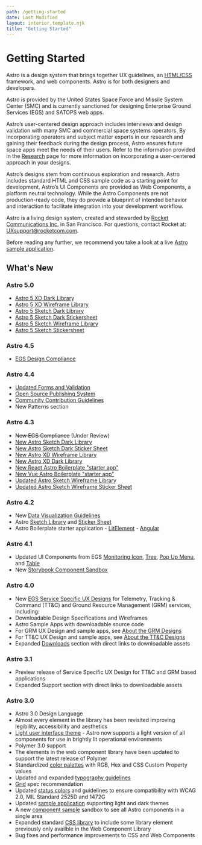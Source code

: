 ```yaml
---
path: /getting-started
date: Last Modified
layout: interior.template.njk
title: "Getting Started"
---
```


# Getting Started

Astro is a design system that brings together UX guidelines, an [HTML/CSS](/components/readme) framework, and web components. Astro is for both designers and developers.

Astro is provided by the United States Space Force and Missile System Center (SMC) and is currently sanctioned for designing Enterprise Ground Services (EGS) and SATOPS web apps.

Astro’s user-centered design approach includes interviews and design validation with many SMC and commercial space systems operators. By incorporating operators and subject matter experts in our research and gaining their feedback during the design process, Astro ensures future space apps meet the needs of their users. Refer to the information provided in the [Research](/design-process/research) page for more information on incorporating a user-centered approach in your designs.

Astro’s designs stem from continuous exploration and research. Astro includes standard HTML and CSS sample code as a starting point for development. Astro’s UI Components are provided as Web Components, a platform neutral technology. While the Astro Components are not production-ready code, they do provide a blueprint of intended behavior and interaction to facilitate integration into your development workflow.

Astro is a living design system, created and stewarded by [Rocket Communications Inc.](https://rocketcom.com/) in San Francisco. For questions, contact Rocket at: UXsupport@rocketcom.com.

Before reading any further, we recommend you take a look at a live [Astro sample application](https://sample-app.astrouxds.com/).

## What's New

### Astro 5.0
- [Astro 5 XD Dark Library](https://github.com/RocketCommunicationsInc/astro-design-resources/raw/master/Adobe%20XD/Astro%205%20Dark%20Library.xd)
- [Astro 5 XD Wireframe Library](https://github.com/RocketCommunicationsInc/astro-design-resources/raw/master/Adobe%20XD/Astro%205%20Wireframe%20Library.xd)
- [Astro 5 Sketch Dark Library](https://github.com/RocketCommunicationsInc/astro-design-resources/raw/master/Sketch/Astro%20Dark%20Library.sketch)
- [Astro 5 Sketch Dark Stickersheet](https://github.com/RocketCommunicationsInc/astro-design-resources/raw/master/Sketch/Astro%20Dark%20Stickersheet.sketch)
- [Astro 5 Sketch Wireframe Library](https://github.com/RocketCommunicationsInc/astro-design-resources/raw/master/Sketch/Astro%20Wireframe%20Library.sketch)
- [Astro 5 Sketch Stickersheet](https://github.com/RocketCommunicationsInc/astro-design-resources/raw/master/Sketch/Astro%20Wireframe%20Stickersheet.sketch)

### Astro 4.5

- [EGS Design Compliance](/design-guidelines/compliance)

### Astro 4.4

- [Updated Forms and Validation](/patterns/forms-and-validation/)
- [Open Source Publishing System](https://github.com/RocketCommunicationsInc/astro-uxds)
- [Community Contribution Guidelines](/community/propose-a-change/)
- New Patterns section

### Astro 4.3

- ~~New EGS Compliance~~ (Under Review)
- [New Astro Sketch Dark Library](https://bitbucket.org/rocketcom/astro-design-resources/src/master/Sketch/)
- [New Astro Sketch Dark Sticker Sheet](https://bitbucket.org/rocketcom/astro-design-resources/src/master/Sketch/)
- [New Astro XD Wireframe Library](https://bitbucket.org/rocketcom/astro-design-resources/src/master/Adobe%20XD)
- [New Astro XD Dark Library](https://bitbucket.org/rocketcom/astro-design-resources/src/)
- [New React Astro Boilerplate "starter app"](https://github.com/RocketCommunicationsInc/astro-boilerplate-react)
- [New Vue Astro Boilerplate "starter app"](https://github.com/RocketCommunicationsInc/astro-boilerplate-vue)
- [Updated Astro Sketch Wireframe Library](https://bitbucket.org/rocketcom/astro-design-resources/src/master/Sketch)
- [Updated Astro Sketch Wireframe Sticker Sheet](https://bitbucket.org/rocketcom/astro-design-resources/src/master/Sketch)

### Astro 4.2

- New [Data Visualization Guidelines](/patterns/data-visualization)
- Astro [Sketch Library](https://bitbucket.org/rocketcom/astro-design-resources/src/master/Sketch/Astro%204%20Wireframe%20Library.sketch) and [Sticker Sheet](https://bitbucket.org/rocketcom/astro-design-resources/src/master/Sketch/Astro%204%20Wireframe%20Sticker%20Sheet.sketch)
- Astro Boilerplate starter application - [LitElement](https://github.com/RocketCommunicationsInc/astro-boilerplate) - [Angular](https://github.com/RocketCommunicationsInc/astro-boilerplate-angular)

### Astro 4.1

- Updated UI Components from EGS [Monitoring Icon](/components/icons-and-symbols), [Tree](/components/tree), [Pop Up Menu](/components/pop-up), and [Table](/patterns/table)
- New [Storybook Component Sandbox](https://astro-components.netlify.com/)

### Astro 4.0

- New [EGS Service Specific UX Designs](/service-specific-ux-design) for Telemetry, Tracking & Command (TT&C) and Ground Resource Management (GRM) services, including:
- Downloadable Design Specifications and Wireframes
- Astro Sample Apps with downloadable source code
- For GRM UX Design and sample apps, see [About the GRM Designs](/grm-service-ux-design/about-the-grm-designs)
- For TT&C UX Design and sample apps, see [About the TT&C Designs](/ttc-service-ux-design/about-the-ttc-designs)
- Expanded [Downloads](/downloads) section with direct links to downloadable assets

### Astro 3.1

- Preview release of Service Specific UX Design for TT&C and GRM based applications
- Expanded Support section with direct links to downloadable assets

### Astro 3.0

- Astro 3.0 Design Language
- Almost every element in the library has been revisited improving legibility, accessibility and aesthetics
- [Light user interface theme](/design-guidelines/theme) - Astro now supports a light version of all components for use in brightly lit operational environments
- Polymer 3.0 support
- The elements in the web component library have been updated to support the latest release of Polymer
- Standardized [color palettes](/design-guidelines/color) with RGB, Hex and CSS Custom Property values
- Updated and expanded [typography guidelines](/design-guidelines/typography)
- [Grid](/design-guidelines/grid) spec recommendation
- Updated [status colors](/components/status-symbol) and guidelines to ensure compatibility with WCAG 2.0, MIL Standard 2525D and 1472G
- Updated [sample application](https://sample-app.astrouxds.com/) supporting light and dark themes
- A new [component sample](https://astro-components.netlify.com/) sandbox to see all Astro components in a single area
- Expanded standard [CSS library](https://bitbucket.org/rocketcom/astro-styles/src/master/) to include some library element previously only availble in the Web Component Library
- Bug fixes and performance improvements to CSS and Web Components
